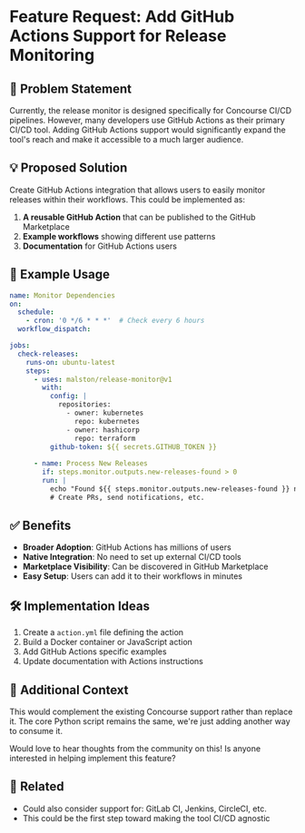 # Feature Request: Add GitHub Actions Support for Release Monitoring

## 🚀 Problem Statement
Currently, the release monitor is designed specifically for Concourse CI/CD pipelines. However, many developers use GitHub Actions as their primary CI/CD tool. Adding GitHub Actions support would significantly expand the tool's reach and make it accessible to a much larger audience.

## 💡 Proposed Solution
Create GitHub Actions integration that allows users to easily monitor releases within their workflows. This could be implemented as:

1. **A reusable GitHub Action** that can be published to the GitHub Marketplace
2. **Example workflows** showing different use patterns
3. **Documentation** for GitHub Actions users

## 📝 Example Usage
```yaml
name: Monitor Dependencies
on:
  schedule:
    - cron: '0 */6 * * *'  # Check every 6 hours
  workflow_dispatch:

jobs:
  check-releases:
    runs-on: ubuntu-latest
    steps:
      - uses: malston/release-monitor@v1
        with:
          config: |
            repositories:
              - owner: kubernetes
                repo: kubernetes
              - owner: hashicorp
                repo: terraform
          github-token: ${{ secrets.GITHUB_TOKEN }}
          
      - name: Process New Releases
        if: steps.monitor.outputs.new-releases-found > 0
        run: |
          echo "Found ${{ steps.monitor.outputs.new-releases-found }} new releases"
          # Create PRs, send notifications, etc.
```

## ✅ Benefits
- **Broader Adoption**: GitHub Actions has millions of users
- **Native Integration**: No need to set up external CI/CD tools  
- **Marketplace Visibility**: Can be discovered in GitHub Marketplace
- **Easy Setup**: Users can add it to their workflows in minutes

## 🛠️ Implementation Ideas
1. Create a `action.yml` file defining the action
2. Build a Docker container or JavaScript action
3. Add GitHub Actions specific examples
4. Update documentation with Actions instructions

## 💭 Additional Context
This would complement the existing Concourse support rather than replace it. The core Python script remains the same, we're just adding another way to consume it.

Would love to hear thoughts from the community on this! Is anyone interested in helping implement this feature?

## 🔗 Related
- Could also consider support for: GitLab CI, Jenkins, CircleCI, etc.
- This could be the first step toward making the tool CI/CD agnostic